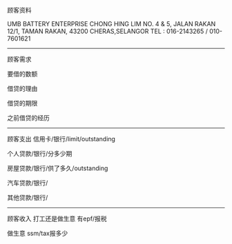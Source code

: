 顾客资料

UMB BATTERY ENTERPRISE 
CHONG HING LIM NO. 4 & 5, JALAN RAKAN 12/1, TAMAN RAKAN, 43200 CHERAS,SELANGOR TEL : 016-2143265 / 010-7601621

-----------------
顾客需求


要借的数额

借贷的理由

借贷的期限

之前借贷的经历


--------------
顾客支出
信用卡/银行/limit/outstanding


个人贷款/银行/分多少期

房屋贷款/银行/供了多久/outstanding

汽车贷款/银行/


其他贷款/银行/

-----------
顾客收入
打工还是做生意
有epf/报税

做生意 ssm/tax报多少

